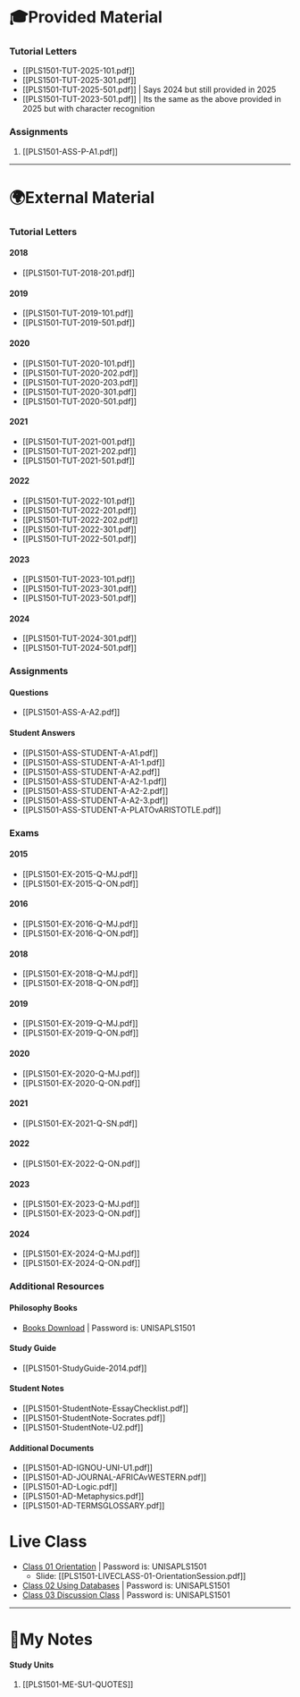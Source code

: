 # 🎓Provided Material
### Tutorial Letters
- [[PLS1501-TUT-2025-101.pdf]]
- [[PLS1501-TUT-2025-301.pdf]]
- [[PLS1501-TUT-2025-501.pdf]] | Says 2024 but still provided in 2025
- [[PLS1501-TUT-2023-501.pdf]] | Its the same as the above provided in 2025 but with character recognition 
### Assignments
1. [[PLS1501-ASS-P-A1.pdf]]
---
# 🌍External Material
### Tutorial Letters
#### 2018
- [[PLS1501-TUT-2018-201.pdf]]
#### 2019
- [[PLS1501-TUT-2019-101.pdf]]
- [[PLS1501-TUT-2019-501.pdf]]
#### 2020
- [[PLS1501-TUT-2020-101.pdf]]
- [[PLS1501-TUT-2020-202.pdf]]
- [[PLS1501-TUT-2020-203.pdf]]
- [[PLS1501-TUT-2020-301.pdf]]
- [[PLS1501-TUT-2020-501.pdf]]
#### 2021
- [[PLS1501-TUT-2021-001.pdf]]
- [[PLS1501-TUT-2021-202.pdf]]
- [[PLS1501-TUT-2021-501.pdf]]
#### 2022
- [[PLS1501-TUT-2022-101.pdf]]
- [[PLS1501-TUT-2022-201.pdf]]
- [[PLS1501-TUT-2022-202.pdf]]
- [[PLS1501-TUT-2022-301.pdf]]
- [[PLS1501-TUT-2022-501.pdf]]
#### 2023
- [[PLS1501-TUT-2023-101.pdf]]
- [[PLS1501-TUT-2023-301.pdf]]
- [[PLS1501-TUT-2023-501.pdf]]
#### 2024
- [[PLS1501-TUT-2024-301.pdf]]
- [[PLS1501-TUT-2024-501.pdf]]
### Assignments
#### Questions
- [[PLS1501-ASS-A-A2.pdf]]
#### Student Answers
- [[PLS1501-ASS-STUDENT-A-A1.pdf]]
- [[PLS1501-ASS-STUDENT-A-A1-1.pdf]]
- [[PLS1501-ASS-STUDENT-A-A2.pdf]]
- [[PLS1501-ASS-STUDENT-A-A2-1.pdf]]
- [[PLS1501-ASS-STUDENT-A-A2-2.pdf]]
- [[PLS1501-ASS-STUDENT-A-A2-3.pdf]]
- [[PLS1501-ASS-STUDENT-A-PLATOvARISTOTLE.pdf]]
### Exams
#### 2015
- [[PLS1501-EX-2015-Q-MJ.pdf]]
- [[PLS1501-EX-2015-Q-ON.pdf]]
#### 2016
- [[PLS1501-EX-2016-Q-MJ.pdf]]
- [[PLS1501-EX-2016-Q-ON.pdf]]
#### 2018
- [[PLS1501-EX-2018-Q-MJ.pdf]]
- [[PLS1501-EX-2018-Q-ON.pdf]]
#### 2019
- [[PLS1501-EX-2019-Q-MJ.pdf]]
- [[PLS1501-EX-2019-Q-ON.pdf]]
#### 2020
- [[PLS1501-EX-2020-Q-MJ.pdf]]
- [[PLS1501-EX-2020-Q-ON.pdf]]
#### 2021
- [[PLS1501-EX-2021-Q-SN.pdf]]
#### 2022
- [[PLS1501-EX-2022-Q-ON.pdf]]
#### 2023
- [[PLS1501-EX-2023-Q-MJ.pdf]]
- [[PLS1501-EX-2023-Q-ON.pdf]]
#### 2024
- [[PLS1501-EX-2024-Q-MJ.pdf]]
- [[PLS1501-EX-2024-Q-ON.pdf]]
### Additional Resources
#### Philosophy Books
- [Books Download](https://share.trap.lol/share/inXLBzJxxF9ETHf7) | Password is: UNISAPLS1501
#### Study Guide
- [[PLS1501-StudyGuide-2014.pdf]]
#### Student Notes
- [[PLS1501-StudentNote-EssayChecklist.pdf]]
- [[PLS1501-StudentNote-Socrates.pdf]]
- [[PLS1501-StudentNote-U2.pdf]]
#### Additional Documents
- [[PLS1501-AD-IGNOU-UNI-U1.pdf]]
- [[PLS1501-AD-JOURNAL-AFRICAvWESTERN.pdf]]
- [[PLS1501-AD-Logic.pdf]]
- [[PLS1501-AD-Metaphysics.pdf]]
- [[PLS1501-AD-TERMSGLOSSARY.pdf]]
# Live Class
- [Class 01 Orientation](https://share.trap.lol/share/iDBoUe57M2RB2TTN) | Password is: UNISAPLS1501
	- Slide: [[PLS1501-LIVECLASS-01-OrientationSession.pdf]]
- [Class 02 Using Databases](https://share.trap.lol/share/ebqhADT52zGvfDVE) | Password is: UNISAPLS1501
- [Class 03 Discussion Class](https://share.trap.lol/share/tMnsk3B2HSFuwzTD) | Password is: UNISAPLS1501

---
# 📝My Notes
#### Study Units
1. [[PLS1501-ME-SU1-QUOTES]]